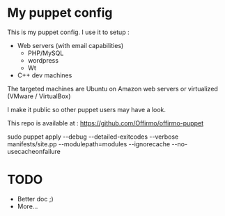 My puppet config
================

This is my puppet config. I use it to setup :
- Web servers (with email capabilities)
  - PHP/MySQL
  - wordpress
  - Wt
- C++ dev machines

The targeted machines are Ubuntu on Amazon web servers or virtualized (VMware / VirtualBox)

I make it public so other puppet users may have a look.

This repo is available at : https://github.com/Offirmo/offirmo-puppet

sudo puppet apply --debug --detailed-exitcodes --verbose manifests/site.pp --modulepath=modules --ignorecache --no-usecacheonfailure

TODO
====
- Better doc ;)
- More...
